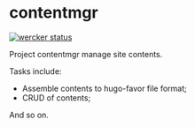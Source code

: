 # contentmgr

[![wercker status](https://app.wercker.com/status/c90f50dd92a2ae025bf825feddbc2fee/s/master "wercker status")](https://app.wercker.com/project/byKey/c90f50dd92a2ae025bf825feddbc2fee)

Project contentmgr manage site contents.

Tasks include:

- Assemble contents to hugo-favor file format;
- CRUD of contents;

And so on.
